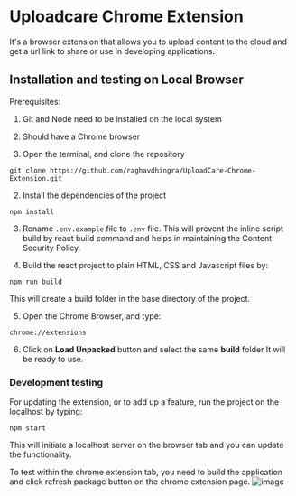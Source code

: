 # Uploadcare Chrome Extension

It's a browser extension that allows you to upload content to the cloud and get a url link to share or use in developing applications.

## Installation and testing on Local Browser

Prerequisites:

1. Git and Node need to be installed on the local system
2. Should have a Chrome browser

1. Open the terminal, and clone the repository
```
git clone https://github.com/raghavdhingra/UploadCare-Chrome-Extension.git
```

2. Install the dependencies of the project
```
npm install
```

3. Rename `.env.example` file to `.env` file. This will prevent the inline script build by react build command and helps in maintaining the Content Security Policy.

4. Build the react project to plain HTML, CSS and Javascript files by:
```
npm run build
```
This will create a build folder in the base directory of the project.

5. Open the Chrome Browser, and type:
```
chrome://extensions
```

6. Click on **Load Unpacked** button and select the same **build** folder
It will be ready to use.


### Development testing

For updating the extension, or to add up a feature, run the project on the localhost by typing:
```
npm start
```

This will initiate a localhost server on the browser tab and you can update the functionality.


To test within the chrome extension tab, you need to build the application and click refresh package button on the chrome extension page.
![image](https://user-images.githubusercontent.com/24492201/154844643-73cd31c7-7b96-4a6f-a91f-ba7bb428f8b5.png)
